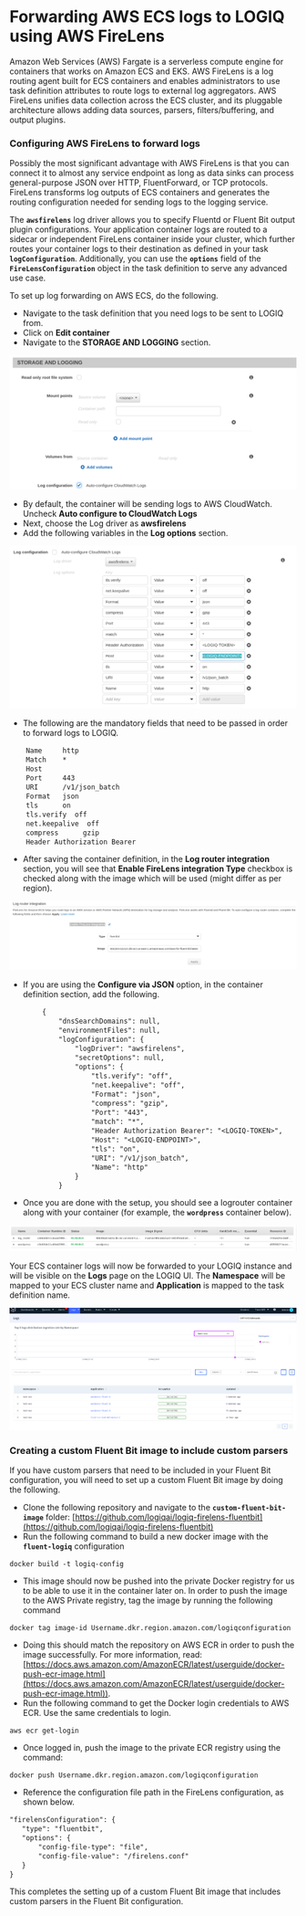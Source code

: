 # Forwarding AWS ECS logs to LOGIQ using AWS FireLens

Amazon Web Services (AWS) Fargate is a serverless compute engine for containers that works on Amazon ECS and EKS. AWS FireLens is a log routing agent built for ECS containers and enables administrators to use task definition attributes to route logs to external log aggregators. AWS FireLens unifies data collection across the ECS cluster, and its pluggable architecture allows adding data sources, parsers, filters/buffering, and output plugins.

### Configuring AWS FireLens to forward logs <a href="#1-configuring-aws-firelens-to-forward-logs" id="1-configuring-aws-firelens-to-forward-logs"></a>

Possibly the most significant advantage with AWS FireLens is that you can connect it to almost any service endpoint as long as data sinks can process general-purpose JSON over HTTP, FluentForward, or TCP protocols. FireLens transforms log outputs of ECS containers and generates the routing configuration needed for sending logs to the logging service.&#x20;

The **`awsfirelens`** log driver allows you to specify Fluentd or Fluent Bit output plugin configurations. Your application container logs are routed to a sidecar or independent FireLens container inside your cluster, which further routes your container logs to their destination as defined in your task **`logConfiguration`**. Additionally, you can use the **`options`** field of the **`FireLensConfiguration`** object in the task definition to serve any advanced use case.

To set up log forwarding on AWS ECS, do the following.

* Navigate to the task definition that you need logs to be sent to LOGIQ from. &#x20;
* Click on **Edit container**
* Navigate to the **STORAGE AND LOGGING** section.

![](<../../../.gitbook/assets/image (22) (1).png>)

* By default, the container will be sending logs to AWS CloudWatch. Uncheck **Auto configure to CloudWatch Logs**
* Next, choose the Log driver as **awsfirelens**&#x20;
* Add the following variables in the **Log options** section.

![](<../../../.gitbook/assets/image (23) (1).png>)

* The following are the mandatory fields that need to be passed in order to forward logs to LOGIQ.

```
    Name     http
    Match    *
    Host     
    Port     443 
    URI      /v1/json_batch
    Format   json
    tls      on
    tls.verify  off
    net.keepalive  off
    compress      gzip
    Header Authorization Bearer
```

* After saving the container definition, in the **Log router integration** section, you will see that **Enable FireLens integration Type** checkbox is checked along with the image which will be used (might differ as per region).

![](<../../../.gitbook/assets/image (19).png>)

* If you are using the **Configure via JSON** option, in the container definition section, add the following.

```
        {
            "dnsSearchDomains": null,
            "environmentFiles": null,
            "logConfiguration": {
                "logDriver": "awsfirelens",
                "secretOptions": null,
                "options": {
                    "tls.verify": "off",
                    "net.keepalive": "off",
                    "Format": "json",
                    "compress": "gzip",
                    "Port": "443",
                    "match": "*",
                    "Header Authorization Bearer": "<LOGIQ-TOKEN>",
                    "Host": "<LOGIQ-ENDPOINT>",
                    "tls": "on",
                    "URI": "/v1/json_batch",
                    "Name": "http"
                }
            }
```

* Once you are done with the setup, you should see a logrouter container along with your container (for example, the **`wordpress`** container below).

![](<../../../.gitbook/assets/image (15) (2).png>)

Your ECS container logs will now be forwarded to your LOGIQ instance and will be visible on the **Logs** page on the LOGIQ UI. The **Namespace** will be mapped to your ECS cluster name and **Application** is mapped to the task definition name.&#x20;

![](<../../../.gitbook/assets/image (18) (1) (1).png>)

### Creating a custom Fluent Bit image to include custom parsers

If you have custom parsers that need to be included in your Fluent Bit configuration, you will need to set up a custom Fluent Bit image by doing the following.&#x20;

* Clone the following repository and navigate to the **`custom-fluent-bit-image`** folder: [https://github.com/logiqai/logiq-firelens-fluentbit](https://github.com/logiqai/logiq-firelens-fluentbit)
* Run the following command to build a new docker image with the **`fluent-logiq`** configuration

```
docker build -t logiq-config
```

* This image should now be pushed into the private Docker registry for us to be able to use it in the container later on. In order to push the image to the AWS Private registry, tag the image by running the following command

```
docker tag image-id Username.dkr.region.amazon.com/logiqconfiguration
```

* Doing this should match the repository on AWS ECR in order to push the image successfully. For more information, read: [https://docs.aws.amazon.com/AmazonECR/latest/userguide/docker-push-ecr-image.html](https://docs.aws.amazon.com/AmazonECR/latest/userguide/docker-push-ecr-image.html)).
* Run the following command to get the Docker login credentials to AWS ECR. Use the same credentials to login.

```
aws ecr get-login
```

* Once logged in, push the image to the private ECR registry using the command:

```
docker push Username.dkr.region.amazon.com/logiqconfiguration
```

* Reference the configuration file path in the FireLens configuration, as shown below.

```
"firelensConfiguration": {
   "type": "fluentbit",
   "options": {
       "config-file-type": "file",
       "config-file-value": "/firelens.conf"
   }
}
```

This completes the setting up of a custom Fluent Bit image that includes custom parsers in the Fluent Bit configuration.&#x20;
